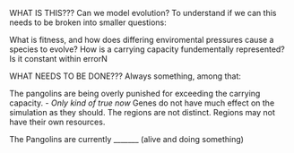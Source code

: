 WHAT IS THIS???
Can we model evolution? To understand if we can this needs to be broken into smaller questions:

What is fitness, and how does differing enviromental pressures cause a species to evolve?
How is a carrying capacity fundementally represented? Is it constant within errorN

WHAT NEEDS TO BE DONE???
Always something, among that:

The pangolins are being overly punished for exceeding the carrying capacity.
    - *Only kind of true now*
Genes do not have much effect on the simulation as they should.
The regions are not distinct.
Regions may not have their own resources.

The Pangolins are currently _______ (alive and doing something)
